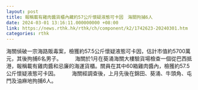 ```yaml
---
layout: post
title: 報稱載有雞肉醬貨櫃內藏約57公斤懷疑液態可卡因　海關拘捕6人
date: 2024-03-01 13:16:11.000000000 +08:00
link: https://news.rthk.hk/rthk/ch/component/k2/1742623-20240301.htm
categories: rthk
---
```


海關偵破一宗海路販毒案，檢獲約57.5公斤懷疑液態可卡因，估計市值約5700萬元，其後拘捕6名男子。
　　 
海關於1月在葵涌海關大樓驗貨場檢查一個從巴西抵港，報稱載有雞肉醬和忌廉的海運貨櫃。關員在其中60箱雞肉醬內，檢獲約57.5公斤懷疑液態可卡因。
　　 
海關經調查後，上月先後在錦田、葵涌、牛頭角、屯門及油麻地拘捕6人。
　　
